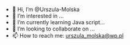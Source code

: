 - 👋 Hi, I’m @Urszula-Molska
- 👀 I’m interested in ...
- 🌱 I’m currently learning Java script...
- 💞️ I’m looking to collaborate on ...
- 📫 How to reach me: urszula_molska@wp.pl
<!---
Urszula-Molska/Urszula-Molska is a ✨ special ✨ repository because its `README.md` (this file) appears on your GitHub profile.
You can click the Preview link to take a look at your changes.
--->
